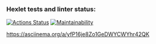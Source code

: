 ### Hexlet tests and linter status:
[![Actions Status](https://github.com/KBelonozhko/frontend-project-44/workflows/hexlet-check/badge.svg)](https://github.com/KBelonozhko/frontend-project-44/actions)
[![Maintainability](https://api.codeclimate.com/v1/badges/ebb8c5886068e0790b04/maintainability)](https://codeclimate.com/github/KBelonozhko/frontend-project-44/maintainability)

https://asciinema.org/a/yfP16je8Zo1GeDWYCWYhr42QK